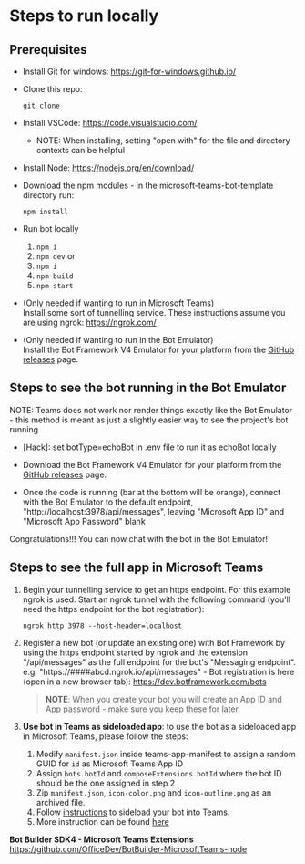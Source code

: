 # Steps to run locally
## Prerequisites

* Install Git for windows: https://git-for-windows.github.io/

* Clone this repo:<br>
    ```
    git clone 
    ```

* Install VSCode: https://code.visualstudio.com/  
    * NOTE: When installing, setting "open with" for the file and directory contexts can be helpful

* Install Node: https://nodejs.org/en/download/    

* Download the npm modules - in the microsoft-teams-bot-template directory run:<br>
    ```
    npm install
    ```
* Run bot locally
    1. `npm i`
    2. `npm dev`
    or
    1. `npm i`
    2. `npm build`
    3. `npm start`

* (Only needed if wanting to run in Microsoft Teams)<br>
Install some sort of tunnelling service. These instructions assume you are using ngrok: https://ngrok.com/

* (Only needed if wanting to run in the Bot Emulator)<br>
Install the Bot Framework V4 Emulator for your platform from the [GitHub releases](https://github.com/Microsoft/BotFramework-Emulator/releases/latest) page.

## Steps to see the bot running in the Bot Emulator<br> 
NOTE: Teams does not work nor render things exactly like the Bot Emulator - this method is meant as just a slightly easier way to see the project's bot running

* [Hack]: set botType=echoBot in .env file to run it as echoBot locally

* Download the Bot Framework V4 Emulator for your platform from the [GitHub releases](https://github.com/Microsoft/BotFramework-Emulator/releases/latest) page.

* Once the code is running (bar at the bottom will be orange), connect with the Bot Emulator to the default endpoint, "http://localhost:3978/api/messages", leaving "Microsoft App ID" and "Microsoft App Password" blank

Congratulations!!! You can now chat with the bot in the Bot Emulator!

## Steps to see the full app in Microsoft Teams

1. Begin your tunnelling service to get an https endpoint. For this example ngrok is used. Start an ngrok tunnel with the following command (you'll need the https endpoint for the bot registration):<br>
    ```
    ngrok http 3978 --host-header=localhost
    ```
    
2. Register a new bot (or update an existing one) with Bot Framework by using the https endpoint started by ngrok and the extension "/api/messages" as the full endpoint for the bot's "Messaging endpoint". e.g. "https://####abcd.ngrok.io/api/messages" - Bot registration is here (open in a new browser tab): https://dev.botframework.com/bots

    > **NOTE**: When you create your bot you will create an App ID and App password - make sure you keep these for later.

3. **Use bot in Teams as sideloaded app**: to use the bot as a sideloaded app in Microsoft Teams, please follow the steps:
    1. Modify `manifest.json` inside teams-app-manifest to assign a random GUID for `id` as Microsoft Teams App ID
    2. Assign `bots.botId` and `composeExtensions.botId` where the bot ID should be the one assigned in step 2
    3. Zip `manifest.json`, `icon-color.png` and `icon-outline.png` as an archived file. 
    4. Follow [instructions](https://docs.microsoft.com/en-us/microsoftteams/platform/concepts/apps/apps-upload) to sideload your bot into Teams.
    5. More instruction can be found [here](https://docs.microsoft.com/en-us/microsoftteams/platform/get-started/get-started-nodejs-app-studio) 

**Bot Builder SDK4 - Microsoft Teams Extensions**
https://github.com/OfficeDev/BotBuilder-MicrosoftTeams-node
